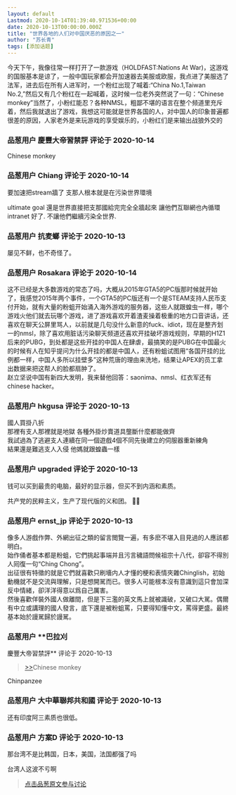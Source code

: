 ```yaml
---
layout: default
Lastmod: 2020-10-14T01:39:40.971536+00:00
date: 2020-10-13T00:00:00.000Z
title: "世界各地的人们对中国厌恶的原因之一"
author: "苏长青"
tags: [添加话题]
---
```


今天下午，我像往常一样打开了一款游戏（HOLDFAST:Nations At War)，这游戏的国服基本是谅了，一般中国玩家都会开加速器去美服或欧服，我点进了美服选了法军，进去后在所有人进军时，一个粉红出现了喊着:“China No.1,Taiwan No.2,”然后又有几个粉红在一起喊着，这时候一位老外突然说了一句：“Chinese monkey”当然了，小粉红能忍？各种NMSL，粗鄙不堪的语言在整个频道里充斥着，然后我就退出了游戏，我想这可能就是世界各国的人，对中国人的印象普遍都很差的原因，人家老外是来玩游戏的享受娱乐的，小粉红们是来输出战狼外交的

            
### 品葱用户 **慶豐大帝習禁評** 评论于 2020-10-14
        
Chinese monkey
        


            
### 品葱用户 **Chiang** 评论于 2020-10-14
        
要加速把stream牆了 支那人根本就是在污染世界環境  
  
ultimate goal 還是世界直接把支那國給完完全全牆起來 讓他們互聯網也內循環 intranet 好了. 不讓他們繼續污染全世界.
        


            
### 品葱用户 **抗麦螂** 评论于 2020-10-13
        
屡见不鲜，也不奇怪了。
        


            
### 品葱用户 **Rosakara** 评论于 2020-10-14
        
这不已经是大多数游戏的常态了吗，大概从2015年GTA5的PC版那时候就开始了，我感觉2015年两个事件，一个GTA5的PC版还有一个是STEAM支持人民币支付开始，就有大量的粉蛆开始涌入海外游戏的服务器，这些人就跟蝗虫一样，哪个游戏火他们就去玩哪个游戏，进了游戏喜欢开着渣麦操着极重的地方口音讲话，还喜欢在聊天公屏里骂人，以前就是几句没什么新意的fuck、idiot，现在是整齐划一的nmsl，除了喜欢用脏话污染聊天频道还喜欢开挂破坏游戏规则，早期的H1Z1后来的PUBG，到处都是这些开挂的中国人在肆虐，最搞笑的是PUBG在中国最火的时候有人在知乎提问为什么开挂的都是中国人，还有粉蛆试图用“各国开挂的比例都一样，中国人多所以挂壁多”这种荒唐的理由来洗地，结果让APEX的员工拿出数据来把这帮人的脸都扇肿了。  
赵立坚说中国有新四大发明，我来替他回答：saonima、nmsl、红衣军还有chinese hacker。
        


            
### 品葱用户 **hkgusa** 评论于 2020-10-13
        
國人買掛八折  
那裡有支人那裡就是地獄 各種外掛炒賣道具壟斷什麼都能做齊  
我試過為了逃避支人連續在同一個遊戲4個不同先後建立的伺服器重新練角  
結果還是難逃支人入侵 他媽就跟蝗蟲一樣
        


            
### 品葱用户 **upgraded** 评论于 2020-10-13
        
钱可以买到最贵的电脑，最好的显示器，但买不到内涵和素质。  
  
共产党的民粹主义，生产了现代版的义和团。 🤷‍♂️
        


            
### 品葱用户 **ernst_jp** 评论于 2020-10-13
        
像多人游戲作弊、外網出征之類的留言閲覽一遍，有多麽不堪入目見過的人應該都明白。  
始作俑者基本都是粉蛆，它們挑起事端并且污言穢語問候祖宗十八代，卻容不得別人囘復一句“Ching Chong”。  
出征很有特徵的就是它們就喜歡只刷墻内人才懂的梗和表情夾雜Chinglish，初始動機就不是交流與理解，只是想開駡而已。很多人可能根本沒有意識到這只會加深反中情緒，卻洋洋得意以爲自己厲害。  
然後喜歡佯裝外國人做離間，但是下三濫的英文馬上就被識破，又破口大駡。偶爾有中立或講理的國人發言，底下還是被粉蛆罵，只要得知懂中文，罵得更盛。最終基本始於謾駡歸於謾駡。
        


            
### 品葱用户 **巴拉刈 
慶豐大帝習禁評** 评论于 2020-10-13
        
> [\>>]( "/article/item_id-515765#")Chinese monkey

  
Chinpanzee
        


            
### 品葱用户 **大中華聯邦共和國** 评论于 2020-10-13
        
还有印度阿三素质也很低。
        


            
### 品葱用户 **方案D** 评论于 2020-10-13
        
那台湾不是比韩国，日本，美国，法国都强了吗  
  
台湾人这波不亏啊
        






> [点击品葱原文参与讨论](https://pincong.rocks/article/25016)

